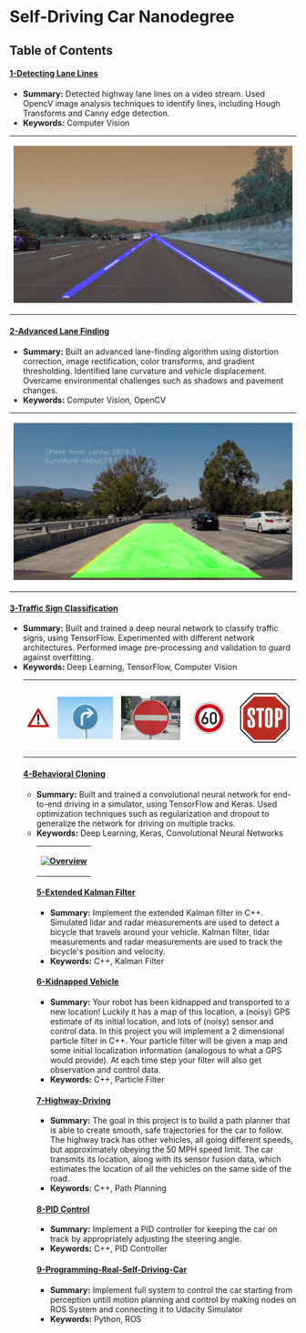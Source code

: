 # Self-Driving Car Nanodegree


## Table of Contents

#### [1-Detecting Lane Lines](P1-Finding-LaneLines)
 - **Summary:** Detected highway lane lines on a video stream. Used OpencV image analysis techniques to identify lines, including Hough Transforms and Canny edge detection.
 - **Keywords:** Computer Vision
 <table>
  <tr>
    <th>
      <p>
           <a href="https://www.youtube.com/watch?v=8CzPSzfsDcY"><img src="./P1-Finding-LaneLines/test_images_output/solidWhiteRigh_output.jpg" alt="Overview"></a>
      </p>
    </th>
 </tr>
   </table>
 
 #### [2-Advanced Lane Finding](P2-Advanced-Lane-Finding)
 - **Summary:** Built an advanced lane-finding algorithm using distortion correction, image rectification, color transforms, and gradient thresholding. Identified lane curvature and vehicle displacement. Overcame environmental challenges such as shadows and pavement changes.
 - **Keywords:** Computer Vision, OpenCV
  <table>
  <tr>
    <th>
      <p>
           <a href="https://www.youtube.com/watch?v=s2JrRn4G59U"><img src="./P2-Advanced-Lane-Finding/test_images_output/final_image/test1_output.jpg" alt="Overview"></a>
      </p>
    </th>
 </tr>
   </table>
 
#### [3-Traffic Sign Classification](P3-Traffic-Sign-Classifier)
 - **Summary:** Built and trained a deep neural network to classify traffic signs, using TensorFlow. Experimented with different network architectures. Performed image pre-processing and validation to guard against overfitting.
 - **Keywords:** Deep Learning, TensorFlow, Computer Vision
   <table>
  <tr>
    <th>
      <p>
        <img src="./P3-Traffic-Sign-Classifier/test_images/img1.jpg" alt="Overview">
      </p>
    </th>
     <th>
      <p>
        <img src="./P3-Traffic-Sign-Classifier/test_images/img2.jpg" alt="Overview">
      </p>
    </th>
     <th>
      <p>
        <img src="./P3-Traffic-Sign-Classifier/test_images/img3.jpg" alt="Overview">
      </p>
    </th>
     <th>
      <p>
        <img src="./P3-Traffic-Sign-Classifier/test_images/img4.jpg" alt="Overview">
      </p>
    </th>
     <th>
      <p>
        <img src="./P3-Traffic-Sign-Classifier/test_images/img5.jpg" alt="Overview">
      </p>
    </th>
 </tr>
   </table>

 
#### [4-Behavioral Cloning](P4-Behavioral-Cloning)
 - **Summary:** Built and trained a convolutional neural network for end-to-end driving in a simulator, using TensorFlow and Keras. Used optimization techniques such as regularization and dropout to generalize the network for driving on multiple tracks.
 - **Keywords:** Deep Learning, Keras, Convolutional Neural Networks
   <table>
  <tr>
    <th>
      <p>
           <a href="https://www.youtube.com/watch?v=s4xuJqEsnW0"><img src="./P2-Advanced-Lane-Finding/vide.mp4" alt="Overview">              </a>
      </p>
    </th>
 </tr>
   </table>

#### [5-Extended Kalman Filter](P5-Extended-Kalman-Filter)
 - **Summary:** Implement the extended Kalman filter in C++. Simulated lidar and radar measurements are used to detect a bicycle that travels around your vehicle. Kalman filter, lidar measurements and radar measurements are used to track the bicycle's position and velocity.
 - **Keywords:** C++, Kalman Filter
 

#### [6-Kidnapped Vehicle](P6-Kidnapped-Vehicle)
 - **Summary:** Your robot has been kidnapped and transported to a new location! Luckily it has a map of this location, a (noisy) GPS estimate of its initial location, and lots of (noisy) sensor and control data. In this project you will implement a 2 dimensional particle filter in C++. Your particle filter will be given a map and some initial localization information (analogous to what a GPS would provide). At each time step your filter will also get observation and control data.
 - **Keywords:** C++, Particle Filter
 
#### [7-Highway-Driving](P7-Highway-Driving)
- **Summary:** The goal in this project is to build a path planner that is able to create smooth, safe trajectories for the car to follow. The highway track has other vehicles, all going different speeds, but approximately obeying the 50 MPH speed limit. The car transmits its location, along with its sensor fusion data, which estimates the location of all the vehicles on the same side of the road.
- **Keywords:** C++, Path Planning 

#### [8-PID Control](P8-PID-Controller)
 - **Summary:** Implement a PID controller for keeping the car on track by appropriately adjusting the steering angle.
 - **Keywords:** C++, PID Controller
 
#### [9-Programming-Real-Self-Driving-Car](P9-Programming-Real-Self-Driving-Car)
- **Summary:** Implement full system to control the car starting from perception untill motion planning and control by making nodes on ROS System and connecting it to Udacity Simulator
- **Keywords:** Python, ROS
